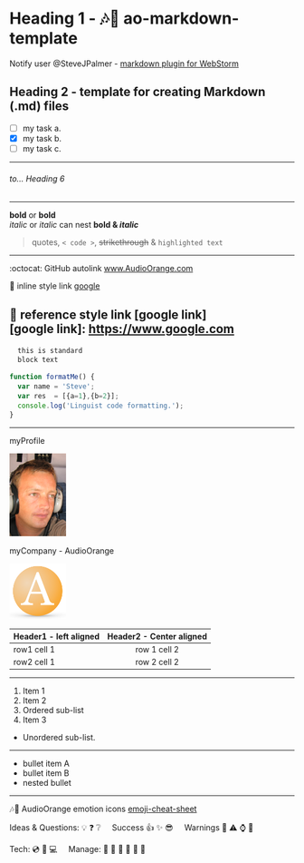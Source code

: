 
# Heading 1 - :notes::tangerine: ao-markdown-template
Notify user @SteveJPalmer - [markdown plugin for WebStorm](http://github.com/nicoulaj/idea-markdown)

## 	  Heading 2 - template for creating Markdown (.md) files
- [ ] my task a.
- [x] my task b.
- [ ] my task c.

***
###### 	to... Heading 6
---
**bold**  or   __bold__ 	   
*italic*     or  _italic_
can nest __bold & *italic*__
 > quotes,   `< code >`,  ~~strikethrough~~ & ``` highlighted text ```

---
:octocat: GitHub autolink www.AudioOrange.com

:paperclip: inline style link [google](https://www.google.com)

:orange_book: reference style link [google link]				
[google link]: https://www.google.com
---
```
  this is standard   
  block text      
```
```JAVASCRIPT
function formatMe() {
  var name = 'Steve';
  var res  = [{a=1},{b=2}];
  console.log('Linguist code formatting.');
}
```
---
myProfile

![my profile image](images/Steve-Profile-Thumbnail.png)

myCompany - AudioOrange

![my Company image](images/AO-Logo-withShadow-Thumbnail.png)


Header1 - left aligned | Header2 - Center aligned
:--- | :---:
row1 cell 1 | row 1 cell 2
row2 cell 1 | row 2 cell 2
---
1. Item 1
2. Item 2
  1. Ordered sub-list
3. Item 3
  * Unordered sub-list.

---

- bullet item A
- bullet item B
 - nested bullet

---
:notes::tangerine: AudioOrange emotion icons [emoji-cheat-sheet](emoji-cheat-sheet.com)

Ideas & Questions: :bulb: :question: :grey_question: &nbsp;&nbsp;&nbsp; Success :thumbsup: :sparkles: :sunglasses: &nbsp;&nbsp;&nbsp; Warnings :bell: :warning: :watch: :no_entry_sign:

Tech: :cd: :floppy_disk: :computer: &nbsp;&nbsp;&nbsp; Manage:  :orange_book: :paperclip: :date: :file_folder: :open_file_folder: :speech_balloon:
